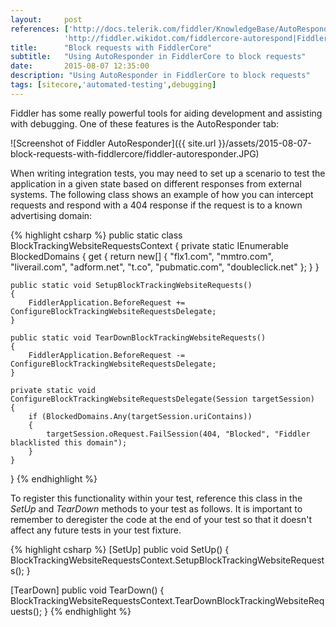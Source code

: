```yaml
---
layout:     post
references: ['http://docs.telerik.com/fiddler/KnowledgeBase/AutoResponder|Fiddler AutoResponder KB',
			'http://fiddler.wikidot.com/fiddlercore-autorespond|FiddlerCore AutoResponder Wiki']
title:      "Block requests with FiddlerCore"
subtitle:   "Using AutoResponder in FiddlerCore to block requests"
date:       2015-08-07 12:35:00
description: "Using AutoResponder in FiddlerCore to block requests"
tags: [sitecore,'automated-testing',debugging]
---
```


<p>Fiddler has some really powerful tools for aiding development and assisting with debugging. One of these features is
the AutoResponder tab:</p>

![Screenshot of Fiddler AutoResponder]({{ site.url }}/assets/2015-08-07-block-requests-with-fiddlercore/fiddler-autoresponder.JPG)

<p>When writing integration tests, you may need to set up a scenario to test the application in a given state based on
different responses from external systems. The following class shows an example of how you can intercept requests and respond
with a 404 response if the request is to a known advertising domain:</p>

{% highlight csharp %}
public static class BlockTrackingWebsiteRequestsContext
{
    private static IEnumerable<string> BlockedDomains
    {
        get
        {
            return new[]
            {
                "flx1.com",
                "mmtro.com",
                "liverail.com",
                "adform.net",
                "t.co",
                "pubmatic.com",
                "doubleclick.net"
            };
        }
    }

    public static void SetupBlockTrackingWebsiteRequests()
    {
        FiddlerApplication.BeforeRequest += ConfigureBlockTrackingWebsiteRequestsDelegate;
    }

    public static void TearDownBlockTrackingWebsiteRequests()
    {
        FiddlerApplication.BeforeRequest -= ConfigureBlockTrackingWebsiteRequestsDelegate;
    }

    private static void ConfigureBlockTrackingWebsiteRequestsDelegate(Session targetSession)
    {
        if (BlockedDomains.Any(targetSession.uriContains))
        {
            targetSession.oRequest.FailSession(404, "Blocked", "Fiddler blacklisted this domain");
        }
    }
}
{% endhighlight %}

<p>To register this functionality within your test, reference this class in the <em>SetUp</em> and <em>TearDown</em>
methods to your test as follows. It is important to remember to deregister the code at the end of your test so that it doesn't
affect any future tests in your test fixture.</p>

{% highlight csharp %}
[SetUp]
public void SetUp()
{
    BlockTrackingWebsiteRequestsContext.SetupBlockTrackingWebsiteRequests();
}

[TearDown]
public void TearDown()
{
    BlockTrackingWebsiteRequestsContext.TearDownBlockTrackingWebsiteRequests();
}
{% endhighlight %}
